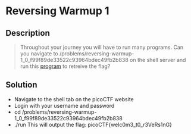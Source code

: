 # Reversing Warmup 1
## Description
>Throughout your journey you will have to run many programs. Can you navigate to
>/problems/reversing-warmup-1_0_f99f89de33522c93964bdec49fb2b838 on the shell
>server and run this [program](https://2018shell.picoctf.com/static/643ccb349b71e477f6719652ed977857/run) to retreive the flag?
## Solution
* Navigate to the shell tab on the picoCTF website
* Login with your username and password
* cd /problems/reversing-warmup-1_0_f99f89de33522c93964bdec49fb2b838
* ./run
This will output the flag: picoCTF{welc0m3_t0_r3VeRs1nG}
